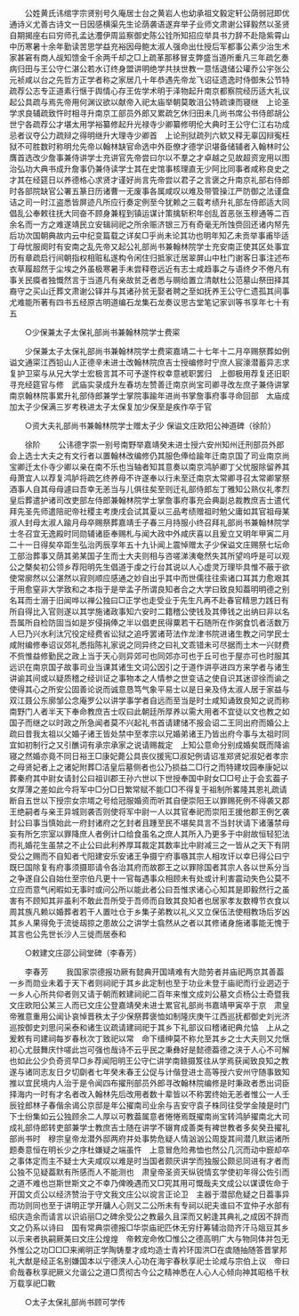 <!-- { "loadSidebar": true } -->
　　公姓黄氏讳绾字宗贤别号久庵居士台之黄岩人也幼承祖文毅定轩公荫弱冠即优通诗义尤善古诗文一日因感横渠先生论荫袭语遂弃举子业师文肃谢公铎毅然以圣贤自期揭座右曰穷师孔孟达灋伊周监察御史陈公铨所知招应举具书力辞不赴隐紫霄山中历寒暑十余年勤读苦思学益充裕因母鲍太淑人强命出仕授后军都事公素少治生术家甚窘有商人觇知馈金千余两千却之□上疏革那移冒支弊盛当道所重凡三年疏乞奏病归田与王公守仁湛公若水订终身盟讲明绝学共扶世教一意恬退储公瓘乔公宇张公元祯咸以台之先哲方正学者称之家居几十年恭遇先帝龙飞诏征遗逸时侍御朱公节特疏荐公志专正道素行惬于舆情心存王佐学术明于泽物起升南京都察院经历适大礼议起公具疏与焉先帝用何渊议欲以献帝入祀太庙举朝莫敢沮公特疏谏而寝继　上论圣学求良辅疏致忤时相寻升南京工部员外郎又累疏乞休归田未几尚书席公书侍郎胡公世宁各疏荐公才堪太用学裕纂修起升光禄寺少卿纂修明伦大典时王公守仁江右功成忌者议夺公力疏辩之得明继升大理寺少卿首　上论刑狱疏列六欵又释无辜囚辩寃枉狱不可胜数时称明允先帝以翰林缺官命选中外臣僚才德学识堪备储辅者入翰林时公膺首选改少詹事兼侍讲学士充讲官先帝尝曰尔以不羣之才卓越之见故超资宠用以图治弘功大典书成升詹事仍兼侍读学士其在史馆事核理直无少阿比同事者咸称良史之才其在经筵日以养德格心求贤才谨好尚言先帝尝以君子之言褒之升南京礼部右侍郎时各部院缺官公署五篆日历诸曹一无废事各属咸叹以难及带管操江严防御之法谨盘诘之司一时江盗悉皆屏迹凡所应行奏定例至今犹赖之三载考绩升礼部左侍郎适大同倡乱公奉敕往抚大同奋不顾身兼程到镇运谋计策擒斩积年创乱首恶张玉穆通等二百余名而一方之难遂靖民立安辑祠祀之所余赈济银三万有奇毫无所蚀赍回还诸内帑先后功次国朝典故内云中纪变篇载之详矣□乎尚未论其功也明年知乙未贡举事甫毕适丁母忧服阕时有安南之乱先帝又起公礼部尚书兼翰林院学士充安南正使其区处事宜历有章疏启行间朝指权相赃私遂构令闲住归抵家迁居翠屏山中杜门谢客日事注述布衣草履超然于尘埃之外虽极寒暑手未尝释卷远近有志士咸趋事之与语终夕不倦凡有事关民瘼者独慨然言于当道凡有亲故贫乏者悉与赒给置立清献杜公范墓山祭田择其裔守之买山迁葬文肃谢公铎并与其诸孙贫无娶者聘之至如抚养王公守仁遗孤其间事尤难能所著有四书五经原古明道编石龙集石龙奏议思古堂笔记家训等书享年七十有五 

　　○少保兼太子太保礼部尚书兼翰林院学士费寀 

　　少保兼太子太保礼部尚书兼翰林院学士费寀嘉靖二十七年十二月卒赐祭葬如例谥文通寀江西铅山人正德辛未进士改翰林院庶吉士授编修时宁庶人宸濠潜蓄异志求复护卫寀与从兄大学士宏极言其不可予遂忤权幸意裭职罢归　上御极用荐复还旧职寻充经筵官与修　武庙实录成升左春坊左赞善迁南京尚宝司卿寻改左庶子兼侍讲掌南京翰林院事累升礼部侍郎兼学士掌院事踰年进尚书掌詹事府事寻命回部　太庙成加太子少保满三岁考秩进太子太保复加少保至是疾作卒于官 

　　○资大夫礼部尚书兼翰林院学士赠太子少 保谥文庄欧阳公神道碑（徐阶） 

　　徐阶 
　　公讳德字崇一别号南野举嘉靖癸未进士授六安州知州迁刑部员外郎会上选士大夫之有文行者以置翰林改编修仍其服色俸给踰年迁南京国了司业南京尚宝卿迁太仆寺少卿以亲在南不乐也当轴者知其意奏以南京鸿胪卿丁父忧服除留养其母萧宜人以荐复鸿胪将疏乞终养母不许遂奉以行未至迁南京太常卿寻召太常卿掌祭酒事人自其母母遽曰吾幸无恙当与儿俱往矣至则迁礼部侍郎左丁雅知公熟仪礼孝烈皇后葬遣护诸司改吏部左侍郎兼翰林院学士掌詹事府事充会典副总裁教庶吉士遣代拜先圣先师遣陪祀帝社稷主考庚戌会试其夏以三品考绩赠祖时勉父庸如其官祖母某淑人封母太淑人踰月母卒赐祭葬嘉靖壬子春三月持服小终召拜礼部尚书兼翰林院学士冬召宜无逸殿时同勋辅诸臣奉赐札与闻大政中外咸庆喜以且爰立又明年甲寅二月二十一日得矣卒距生弘治丙辰享年五十九讣闻上震悼赠太子少保谥文庄赐祭七坛命工部治葬事又荫其弟某国子生而士大夫则相与咨嗟涕洟奄然失其所望呜呼是可以观公之槩矣初公领乡荐阳明先生倡道于虔之行台其说以人心虚灵万理毕具惟不蔽于欲使常廓然以公湛然以寂则顺应感通之妙自出乎其中而世儒往往索诸口耳其力愈艰其于用愈窒非大学致和之本指于是举孟子所谓良知者合之大学曰致良知葢明明德之别名耳而士溺于旧闻哗以禅公独曰□正学也走受业于先生凡再不赴春官精思力践日有所自得比入官则遂以其学施诸政事知六安时二籍稽公使钱及其俸钱之出纳曰非以名吾属所自检防固当如是岁侵捐俸之半以倡吏民得粟若干石随所在作粥食饥者活数万人巳乃兴水利汰冗役定经费省讼狱之追呼罢诸苛法作龙津书院进诸生教之问学民士咸附编修奉诏议郊礼悉指陈礼家说之同异终之曰礼文乖错未可尽据而土木一兴财费不赀惟益修勤民之政上当于天心则异郊可也同郊亦可也于丘可也于屋亦可也时服其远识在南京国子故事司业当课其诸生文词公因引之于道作讲亭进四方来学者与诸生讲谕其间或以疑质稽之经训证之事物本之人情参之世变诘之使自识其迷谬徐而谕之使得其心之所安公固善论说而诚意恳笃气象平易士以是日亲及侍太淑人居于家益与双江聂公东廓邹公念庵罗公以讲学事学者自远而至当是时士咸知诵致良知之说而称南野门人者半天下奉命教庶吉士叹曰此朝廷所厚养以需大用者不宜徒以文也教之如国子而继之以时政之所急闻者莫不兴起礼书首请建储不报会诏二王同出府而婚公上疏曰昔我太祖以父婚子诸王皆处禁中至孝宗以兄婚弟诸王乃皆出府今事与太祖时同宜如初制行之又引醮词有承宗承家之说请赐裁定　上知公意命分别成婚矣既而降谕寝之然婚亦竟不同日裕王□康妃薨公具丧仪援宪□淑妃例请诏准郑贤妃淑妃者孝宗之母贤妃者上之诸妃附葬□洁皇后墓侧者也公乃损益二□行之而特建坟园奉康妃以葬秦府其中尉女请封公曰祖训郡王孙六世以下世授奉国中尉女□□号止于会玄葢子女厚薄之差如此今将军中□分□日繁常赋不能□□不得复于祖制所畧隆其恩礼疏请断自五世以下授宗女宗壻之号给冠服婚资而听其自便崇阳王以罪赐死例不得袭又郡王绝嗣者与亲王异城则袭否则使将军中尉一人以其官奉祀而崇阳王援他郡王例乞袭封公曰事当慎始此一府封诸府之乞封者且踵至民不堪矣具言不当封状请下诸藩禁母妄有所乞宗室以罪降庶人者例计口给食虽名之庶人其所入乃更多于中尉故恒轻犯法而礼婚花生虽禁之不止公曰此利养厚耳裁定其数率比中尉减三之一皆从之天下有阴受公之赐而不自知者弋阳建安乐安诸王争摄宁府事嗾其宗人相攻讦以幸巳得公曰宁既巳国除复有府事须摄耶请令各治其府而故郡王之以罪除国者其宗人各以世系分当之争遂自公自始仕至宗伯凡更十一官每遇事众相顾未有处或计利害震动失色公莫不立应而意气闲暇如无事时或问公所以能此者公曰吾惟求诸心心知其是即毅然行之虽害有不顾知其非虽利不敢此吾所受于吾师而自致其良知者也居家孝友数樽节衣食以周其族凡赖以婚葬者若干人置吐仓于乡集子弟教以礼义又立保伍法使相教场后岁凶其乡人果得免于流徙刼掠之患故公之讲学士翕然从之者以其修诸身施诸事能无愧于其言也公先世长沙人三徙而居泰和 

　　○敕建文庄邵公祠堂碑（李春芳） 

　　李春芳 
　　我国家崇德报功厥有懿典开国靖难有大勋劳者并庙祀两京其善葢一乡而勋业未着于天下者则祠祀于其乡此定制也至于功业未登于庙祀而行业迵迈于一乡人心所共仰者则又请于朝而敕建祠祀二百年来惟文成刘公墓文贞杨公士奇暨我文庄欧阳公某三人而已文庄公登嘉靖癸未进士累官礼部尚书嘉靖甲寅卒于京　肃皇帝雅意重用公闻讣哀悼晋秩太子少保祭葬褒恤如制隆庆庚午江西巡抚都御史刘光济巡按御史刘思问采泰和诸生议疏请建祠祀于其乡下礼部议曰稽诸祀典允恊　上从之爰敕有司建祠每岁春秋次丁致祀以常　命下缙绅莫不称允至其乡之士大夫则又允惬初心尤鼓舞庆忭嗟此岂可强也哉诗不云乎民之秉彝好是懿德葢德之浃于人心不可解也如此公少负奇资早□乡荐闻阳明王公守仁讲学南赣摄笈往从学焉获闻致良知之教遂与诸同志友日夕切劘者七年癸未春王公促与计偕登进士高等授六安州守随事致知推以宜民境内人治于是令闻四布擢刑部员外郎寻改翰林院编修是时秉政者悉出词臣择海内一时有才名者改入翰林先后改用者数十辈皆以不称罢终始无恙者惟公一人壬辰铨郎林子春偕余谒公京邸是年公擢南司业余与吉安守袁子株同往受学金陵是时门下士纷集如云公独顾余二人厚以可教葢属意者惓惓焉既擢南尚宝转鸿胪擢南北大司成礼部侍郎转吏部兼学士教庶吉士随在讲学不辍育成善类有裨世教者多矣癸丑擢礼部尚书时　穆宗皇帝龙潜外邸两府并处事势危疑人情汹汹公周旋其间潜几默运诸所题奏意恒在明长少之序杜嫌疑之端虽忤　上意冒危险弗恤也然公几沉而动中窾却卒之事体定而主不疑士大夫咸叹以难是时当国者颇厌讲学而独服公颇忌同进有才者而公独不见疑葢默有所感而人不能测也　肃皇帝圣资天纵锐情玄学使初年得公佐引而之道不难也岂斯世斯文之不幸乃俾晚遇而又□究其用可慨哉夫文成公以谋谟佐命于开国文贞公以经济赞治于守文我文庄公以谠言正论卫　主器于潜邸危疑之日葢事异而功则同也至于讲明正学开牗人心则又二公所未有专祠以祀夫谁曰不宜仲子水部有绍庆造余而请言以识谄丽□之碑余受公之教最久且深而又躬逢其典礼之成因不辞而文之仍系以诗曰　国有常典崇德报□华崇庙祀匹休无穷纡筹辅治勋齐汗马爼豆其乡以示来者执嗣厥美曰文庄公煌煌　帝敕宠命攸□惟公之德高明广大与物同体并包无外惟公之功□□□来阐明正学陶铸羣才成均造士青衿环国洪□在虡随抽随答晋掌邦礼大猷是经正名别嫌国本以宁德浃人心功在海宇春秋享祀士论咸与宗伯上议　帝曰俞哉春秋享祀厥义允谐公之道□贯彻古今公之精神悉在人心人心倾向神其昭格千秋万载享祀□斁 

　　○太子太保礼部尚书顾可学传 

